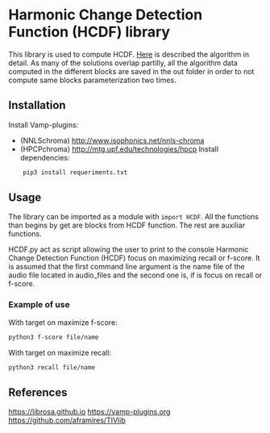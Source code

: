 # Harmonic Change Detection Function (HCDF) library

This library is used to compute HCDF. [Here]() is described the algorithm in detail. As many of the solutions overlap partilly, all the algorithm data computed in the different blocks are saved in the out folder in order to not compute same blocks parameterization two times.


## Installation
Install Vamp-plugins:
- (NNLSchroma) http://www.isophonics.net/nnls-chroma
- (HPCPchroma) http://mtg.upf.edu/technologies/hpcp
Install dependencies:
```BASH
	pip3 install requeriments.txt
```

## Usage
The library can be imported as a module with `import HCDF`. All the functions than begins by get are blocks from HCDF
function. The rest are auxiliar functions.

HCDF.py act as script allowing the user to print to the console Harmonic Change Detection Function (HCDF)
focus on maximizing recall or f-score. It is assumed that the first command line argument is
the name file of the audio file located in audio_files and the second one is, if is focus on 
recall or f-score.

### Example of use

With target on maximize f-score:

```BASH
python3 f-score file/name
```

With target on maximize recall:

```BASH
python3 recall file/name
```


## References

https://librosa.github.io
https://vamp-plugins.org
https://github.com/aframires/TIVlib